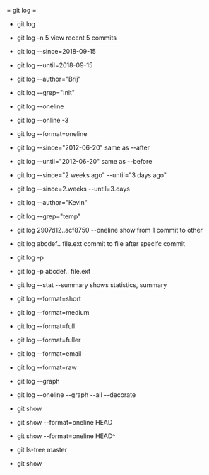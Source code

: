 = git log =
* git log
* git log -n 5
view recent 5 commits
* git log --since=2018-09-15
* git log --until=2018-09-15
* git log --author="Brij"
* git log --grep="Init"
* git log --oneline
* git log --online -3
* git log --format=oneline
* git log --since="2012-06-20"
same as --after
* git log --until="2012-06-20"
same as --before
* git log --since="2 weeks ago" --until="3 days ago"
* git log --since=2.weeks --until=3.days
* git log --author="Kevin"
* git log --grep="temp"
* git log 2907d12..acf8750 --oneline
show from 1 commit to other
* git log abcdef.. file.ext
commit to file after specifc commit
* git log -p
* git log -p abcdef.. file.ext
* git log --stat --summary
shows statistics, summary
* git log --format=short
* git log --format=medium
* git log --format=full
* git log --format=fuller
* git log --format=email
* git log --format=raw
* git log --graph
* git log --oneline --graph --all --decorate



* git show <sha>
* git show --format=oneline HEAD
* git show --format=oneline HEAD^
* git ls-tree master
* git show <tree-ish for file>
